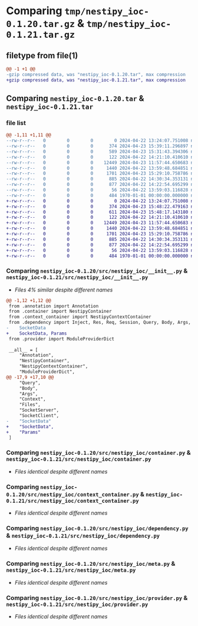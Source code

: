 # Comparing `tmp/nestipy_ioc-0.1.20.tar.gz` & `tmp/nestipy_ioc-0.1.21.tar.gz`

## filetype from file(1)

```diff
@@ -1 +1 @@
-gzip compressed data, was "nestipy_ioc-0.1.20.tar", max compression
+gzip compressed data, was "nestipy_ioc-0.1.21.tar", max compression
```

## Comparing `nestipy_ioc-0.1.20.tar` & `nestipy_ioc-0.1.21.tar`

### file list

```diff
@@ -1,11 +1,11 @@
--rw-r--r--   0        0        0        0 2024-04-22 13:24:07.751008 nestipy_ioc-0.1.20/README.md
--rw-r--r--   0        0        0      374 2024-04-23 15:39:11.296897 nestipy_ioc-0.1.20/pyproject.toml
--rw-r--r--   0        0        0      589 2024-04-23 15:31:43.394306 nestipy_ioc-0.1.20/src/nestipy_ioc/__init__.py
--rw-r--r--   0        0        0      122 2024-04-22 14:21:10.410610 nestipy_ioc-0.1.20/src/nestipy_ioc/annotation.py
--rw-r--r--   0        0        0    12449 2024-04-23 11:57:44.650683 nestipy_ioc-0.1.20/src/nestipy_ioc/container.py
--rw-r--r--   0        0        0     1440 2024-04-22 13:59:48.684851 nestipy_ioc-0.1.20/src/nestipy_ioc/context_container.py
--rw-r--r--   0        0        0     1701 2024-04-23 15:29:10.758786 nestipy_ioc-0.1.20/src/nestipy_ioc/dependency.py
--rw-r--r--   0        0        0      885 2024-04-22 14:30:34.353131 nestipy_ioc-0.1.20/src/nestipy_ioc/meta.py
--rw-r--r--   0        0        0      877 2024-04-22 14:22:54.695299 nestipy_ioc-0.1.20/src/nestipy_ioc/provider.py
--rw-r--r--   0        0        0       56 2024-04-22 13:59:03.116828 nestipy_ioc-0.1.20/src/nestipy_ioc/utils.py
--rw-r--r--   0        0        0      484 1970-01-01 00:00:00.000000 nestipy_ioc-0.1.20/PKG-INFO
+-rw-r--r--   0        0        0        0 2024-04-22 13:24:07.751008 nestipy_ioc-0.1.21/README.md
+-rw-r--r--   0        0        0      374 2024-04-23 15:48:22.479163 nestipy_ioc-0.1.21/pyproject.toml
+-rw-r--r--   0        0        0      611 2024-04-23 15:48:17.143180 nestipy_ioc-0.1.21/src/nestipy_ioc/__init__.py
+-rw-r--r--   0        0        0      122 2024-04-22 14:21:10.410610 nestipy_ioc-0.1.21/src/nestipy_ioc/annotation.py
+-rw-r--r--   0        0        0    12449 2024-04-23 11:57:44.650683 nestipy_ioc-0.1.21/src/nestipy_ioc/container.py
+-rw-r--r--   0        0        0     1440 2024-04-22 13:59:48.684851 nestipy_ioc-0.1.21/src/nestipy_ioc/context_container.py
+-rw-r--r--   0        0        0     1701 2024-04-23 15:29:10.758786 nestipy_ioc-0.1.21/src/nestipy_ioc/dependency.py
+-rw-r--r--   0        0        0      885 2024-04-22 14:30:34.353131 nestipy_ioc-0.1.21/src/nestipy_ioc/meta.py
+-rw-r--r--   0        0        0      877 2024-04-22 14:22:54.695299 nestipy_ioc-0.1.21/src/nestipy_ioc/provider.py
+-rw-r--r--   0        0        0       56 2024-04-22 13:59:03.116828 nestipy_ioc-0.1.21/src/nestipy_ioc/utils.py
+-rw-r--r--   0        0        0      484 1970-01-01 00:00:00.000000 nestipy_ioc-0.1.21/PKG-INFO
```

### Comparing `nestipy_ioc-0.1.20/src/nestipy_ioc/__init__.py` & `nestipy_ioc-0.1.21/src/nestipy_ioc/__init__.py`

 * *Files 4% similar despite different names*

```diff
@@ -1,12 +1,12 @@
 from .annotation import Annotation
 from .container import NestipyContainer
 from .context_container import NestipyContextContainer
 from .dependency import Inject, Res, Req, Session, Query, Body, Args, Context, Files, SocketServer, SocketClient, \
-    SocketData
+    SocketData, Params
 from .provider import ModuleProviderDict
 
 __all__ = [
     "Annotation",
     "NestipyContainer",
     "NestipyContextContainer",
     "ModuleProviderDict",
@@ -17,9 +17,10 @@
     "Query",
     "Body",
     "Args",
     "Context",
     "Files",
     "SocketServer",
     "SocketClient",
-    "SocketData"
+    "SocketData",
+    "Params"
 ]
```

### Comparing `nestipy_ioc-0.1.20/src/nestipy_ioc/container.py` & `nestipy_ioc-0.1.21/src/nestipy_ioc/container.py`

 * *Files identical despite different names*

### Comparing `nestipy_ioc-0.1.20/src/nestipy_ioc/context_container.py` & `nestipy_ioc-0.1.21/src/nestipy_ioc/context_container.py`

 * *Files identical despite different names*

### Comparing `nestipy_ioc-0.1.20/src/nestipy_ioc/dependency.py` & `nestipy_ioc-0.1.21/src/nestipy_ioc/dependency.py`

 * *Files identical despite different names*

### Comparing `nestipy_ioc-0.1.20/src/nestipy_ioc/meta.py` & `nestipy_ioc-0.1.21/src/nestipy_ioc/meta.py`

 * *Files identical despite different names*

### Comparing `nestipy_ioc-0.1.20/src/nestipy_ioc/provider.py` & `nestipy_ioc-0.1.21/src/nestipy_ioc/provider.py`

 * *Files identical despite different names*

